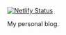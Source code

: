 [![Netlify Status](https://api.netlify.com/api/v1/badges/5f96fe94-3090-4e1c-b15c-0476e877bbff/deploy-status)](https://app.netlify.com/sites/habdenscrimen/deploys)

My personal blog.
